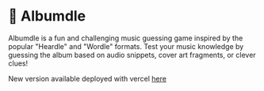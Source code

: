 # 🎵 Albumdle

Albumdle is a fun and challenging music guessing game inspired by the popular "Heardle" and "Wordle" formats. Test your music knowledge by guessing the album based on audio snippets, cover art fragments, or clever clues!

New version available deployed with vercel  [here](https://albumdle-iota.vercel.app)

